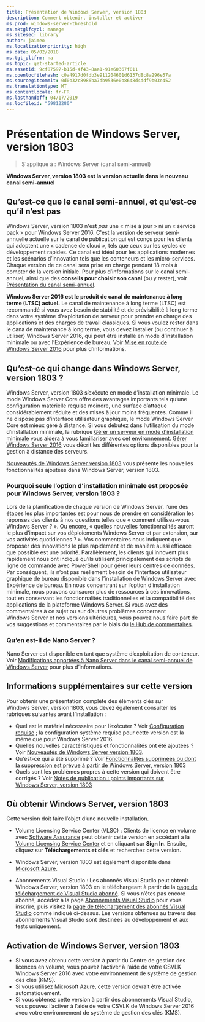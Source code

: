 ```yaml
---
title: Présentation de Windows Server, version 1803
description: Comment obtenir, installer et activer
ms.prod: windows-server-threshold
ms.mktglfcycl: manage
ms.sitesec: library
author: jaimeo
ms.localizationpriority: high
ms.date: 05/02/2018
ms.tgt_pltfrm: na
ms.topic: get-started-article
ms.assetid: 9cf87597-b15d-4f43-8aa1-91e60367f011
ms.openlocfilehash: c0a4917d0fdb3e911204601d6137d8c8a296e57a
ms.sourcegitcommit: 0d0b32c8986ba7db9536e0b8648d4ddf9b03e452
ms.translationtype: MT
ms.contentlocale: fr-FR
ms.lasthandoff: 04/17/2019
ms.locfileid: "59812280"
---
```

# <a name="introducing-windows-server-version-1803"></a>Présentation de Windows Server, version 1803

>S'applique à : Windows Server (canal semi-annuel)

**Windows Server, version 1803 est la version actuelle dans le nouveau canal semi-annuel**


## <a name="what-the-semi-annual-channel-is--and-isnt"></a>Qu’est-ce que le canal semi-annuel, et qu’est-ce qu’il n’est pas
Windows Server, version 1803 n'est *pas* une « mise à jour » ni un « service pack » pour Windows Server 2016. C'est la version de serveur semi-annuelle actuelle sur le canal de publication qui est conçu pour les clients qui adoptent une « cadence de cloud », tels que ceux sur les cycles de développement rapides. Ce canal est idéal pour les applications modernes et les scénarios d’innovation tels que les conteneurs et les micro-services. Chaque version de ce canal sera prise en charge pendant 18 mois à compter de la version initiale. Pour plus d’informations sur le canal semi-annuel, ainsi que des **conseils pour choisir son canal** (ou y rester), voir [Présentation du canal semi-annuel](semi-annual-channel-overview.md).


**Windows Server 2016 est le produit de canal de maintenance à long terme (LTSC) actuel.** Le canal de maintenance à long terme (LTSC) est recommandé si vous avez besoin de stabilité et de prévisibilité à long terme dans votre système d’exploitation de serveur pour prendre en charge des applications et des charges de travail classiques. Si vous voulez rester dans le cana de maintenance à long terme, vous devez installer (ou continuer à utiliser) Windows Server 2016, qui peut être installé en mode d’installation minimale ou avec l’Expérience de bureau. Voir [Mise en route de Windows Server 2016](https://docs.microsoft.com/windows-server/get-started/server-basics) pour plus d’informations.


## <a name="whats-different-about-windows-server-version-1803"></a>Qu’est-ce qui change dans Windows Server, version 1803 ?

Windows Server, version 1803 s’exécute en mode d’installation minimale. Le mode Windows Server Core offre des avantages importants tels qu’une configuration matérielle requise moindre, une surface d’attaque considérablement réduite et des mises à jour moins fréquentes. Comme il ne dispose pas d’interface utilisateur graphique, le mode Windows Server Core est mieux géré à distance. Si vous débutez dans l’utilisation du mode d’installation minimale, la rubrique [Gérer un serveur en mode d’installation minimale](../administration/server-core/server-core-manage.md) vous aidera à vous familiariser avec cet environnement. [Gérer Windows Server 2016](../administration/manage-windows-server.md) vous décrit les différentes options disponibles pour la gestion à distance des serveurs.

[Nouveautés de Windows Server version 1803](whats-new-in-windows-server-1803.md) vous présente les nouvelles fonctionnalités ajoutées dans Windows Server, version 1803.

### <a name="why-does-windows-server-version-1803-offer-only-the-server-core-installation-option"></a>Pourquoi seule l’option d’installation minimale est proposée pour Windows Server, version 1803 ?
Lors de la planification de chaque version de Windows Server, l’une des étapes les plus importantes est pour nous de prendre en considération les réponses des clients à nos questions telles que « comment utilisez-vous Windows Server ? ». Ou encore, « quelles nouvelles fonctionnalités auront le plus d’impact sur vos déploiements Windows Server et par extension, sur vos activités quotidiennes ? ». Vos commentaires nous indiquent que proposer des innovations le plus rapidement et de manière aussi efficace que possible est une priorité. Parallèlement, les clients qui innovent plus rapidement nous ont indiqué qu’ils utilisent principalement des scripts de ligne de commande avec PowerShell pour gérer leurs centres de données. Par conséquent, ils n’ont pas réellement besoin de l’interface utilisateur graphique de bureau disponible dans l’installation de Windows Server avec Expérience de bureau. En nous concentrant sur l’option d’installation minimale, nous pouvons consacrer plus de ressources à ces innovations, tout en conservant les fonctionnalités traditionnelles et la compatibilité des applications de la plateforme Windows Server. Si vous avez des commentaires à ce sujet ou sur d’autres problèmes concernant Windows Server et nos versions ultérieures, vous pouvez nous faire part de vos suggestions et commentaires par le biais du [le Hub de commentaires](https://support.microsoft.com/help/4021566/windows-10-send-feedback-to-microsoft-with-feedback-hub-app).


### <a name="what-about-nano-server"></a>Qu’en est-il de Nano Server ?
Nano Server est disponible en tant que système d’exploitation de conteneur. Voir [Modifications apportées à Nano Server dans le canal semi-annuel de Windows Server](nano-in-semi-annual-channel.md) pour plus d’informations.

## <a name="additional-information-about-this-release"></a>Informations supplémentaires sur cette version
Pour obtenir une présentation complète des éléments clés sur Windows Server, version 1803, vous devez également consulter les rubriques suivantes avant l’installation :

- Quel est le matériel nécessaire pour l’exécuter ? Voir [Configuration requise](system-requirements.md) ; la configuration système requise pour cette version est la même que pour Windows Server 2016.
- Quelles nouvelles caractéristiques et fonctionnalités ont été ajoutées ? Voir [Nouveautés de Windows Server version 1803](whats-new-in-windows-server-1803.md).
- Qu’est-ce qui a été supprimé ? Voir [Fonctionnalités supprimées ou dont la suppression est prévue à partir de Windows Server, version 1803](windows-server-1803-removed-features.md)
- Quels sont les problèmes propres à cette version qui doivent être corrigés ? Voir [Notes de publication : points importants sur Windows Server, version 1803](server-1803-release-notes.md)


## <a name="where-to-obtain-windows-server-version-1803"></a>Où obtenir Windows Server, version 1803

Cette version doit faire l’objet d’une nouvelle installation.

- Volume Licensing Service Center (VLSC) : Clients de licence en volume avec [Software Assurance](https://www.microsoft.com/en-us/licensing/licensing-programs/software-assurance-default.aspx) peut obtenir cette version en accédant à la [Volume Licensing Service Center](https://www.microsoft.com/Licensing/servicecenter/default.aspx) et en cliquant sur **Sign In**. Ensuite, cliquez sur **Téléchargements et clés** et recherchez cette version. 

- Windows Server, version 1803 est également disponible dans [Microsoft Azure](https://azuremarketplace.microsoft.com/en-us/marketplace/apps/Microsoft.WindowsServer?tab=Overview).

- Abonnements Visual Studio : Les abonnés Visual Studio peut obtenir Windows Server, version 1803 en le téléchargeant à partir de la [page de téléchargement de Visual Studio abonné](https://my.visualstudio.com/downloads?pid=2347). Si vous n’êtes pas encore abonné, accédez à la page [Abonnements Visual Studio](https://www.visualstudio.com/subscriptions/) pour vous inscrire, puis visitez la [page de téléchargement des abonnés Visual Studio](https://my.visualstudio.com/downloads?pid=2347) comme indiqué ci-dessus. Les versions obtenues au travers des abonnements Visual Studio sont destinées au développement et aux tests uniquement.




## <a name="activating-windows-server-version-1803"></a>Activation de Windows Server, version 1803

- Si vous avez obtenu cette version à partir du Centre de gestion des licences en volume, vous pouvez l’activer à l’aide de votre CSVLK Windows Server 2016 avec votre environnement de système de gestion des clés (KMS).
- Si vous utilisez Microsoft Azure, cette version devrait être activée automatiquement.
- Si vous obtenez cette version à partir des abonnements Visual Studio, vous pouvez l’activer à l’aide de votre CSVLK de Windows Server 2016 avec votre environnement de système de gestion des clés (KMS). 

